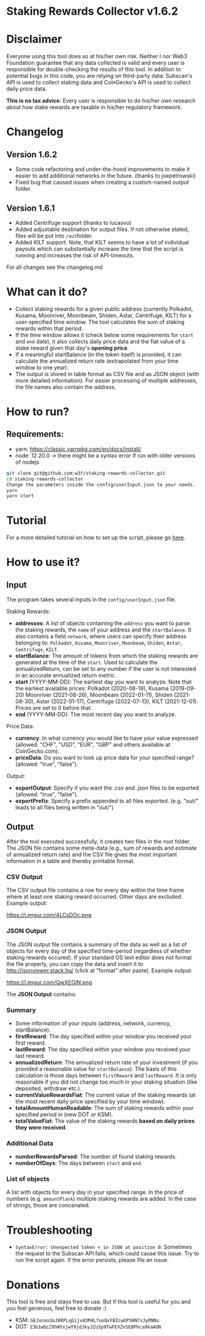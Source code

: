 # Staking Rewards Collector v1.6.2

# Disclaimer
Everyone using this tool does so at his/her own risk. Neither I nor Web3 Foundation guarantee that any data collected is valid and every user is responsible for double-checking the results of this tool. In addition to potential bugs in this code, you are relying on third-party data: Subscan's API is used to collect staking data and CoinGecko's API is used to collect daily price data.

**This is no tax advice**: Every user is responsible to do his/her own research about how stake rewards are taxable in his/her regulatory framework.

# Changelog
## Version 1.6.2
* Some code refactoring and under-the-hood improvements to make it easier to add additional networks in the future. (thanks to joepetrowski)
* Fixed bug that caused issues when creating a custom-named output folder.
## Version 1.6.1
* Added Centrifuge support (thanks to lucasvo)
* Added adjustable destination for output files. If not otherwise stated, files will be put into `/out`folder.
* Added KILT support. Note, that KILT seems to have a lot of individual payouts which can substantially increase the time that the script is running and increases the risk of API-timeouts.

For all changes see the changelog.md

# What can it do?
* Collect staking rewards for a given public address (currently Polkadot, Kusama, Moonriver, Moonbeam, Shiden, Astar, Centrifuge, KILT) for a user-specified time window. The tool calculates the sum of staking rewards within that period.
* If the time window allows it (check below some requirements for `start` and `end` date), it also collects daily price data and the fiat value of a stake reward given that day's **opening price**.
* If a meaningful startBalance (in the token itself) is provided, it can calculate the annualized return rate (extrapolated from your time window to one year).
* The output is stored in table format as CSV file and as JSON object (with more detailed information). For easier processing of multiple addresses, the file names also contain the address.

# How to run?
## Requirements:
* yarn: https://classic.yarnpkg.com/en/docs/install/
* node: 12.20.0 -> there might be a syntax error if run with older versions of nodejs

```bash
git clone git@github.com:w3f/staking-rewards-collector.git
cd staking-rewards-collector
Change the parameters inside the config/userInput.json to your needs.
yarn
yarn start
```
# Tutorial
For a more detailed tutorial on how to set up the script, please go [here](https://hackmd.io/@8F4MrJhQT32fynUEzuSsHA/HJ_A8Jd-O).

# How to use it?
## Input
The program takes several inputs in the `config/userInput.json` file.

Staking Rewards:
* **addresses**: A list of objects containing the `address` you want to parse the staking rewards, the `name` of your address and the `startBalance`. It also contains a field `network`, where users can specify their address belonging to: `Polkadot`, `Kusama`, `Moonriver`, `Moonbeam`, `Shiden`, `Astar`, `Centrifuge`, `KILT`.
* **startBalance**: The amount of tokens from which the staking rewards are generated at the time of the `start`. Used to calculate the annualizedReturn, can be set to any number if the user is not interested in an accurate annualized return metric.
* **start** (YYYY-MM-DD): The earliest day you want to analyze. Note that the earliest available prices: Polkadot (2020-08-19), Kusama (2019-09-20) Moonriver (2021-08-26), Moonbeam (2022-01-11), Shiden (2021-08-30), Astar (2022-01-17), Centrifuge (2022-07-13), KILT (2021-12-01). Prices are set to 0 before that.
* **end** (YYYY-MM-DD): The most recent day you want to analyze.


Price Data:
* **currency**: In what currency you would like to have your value expressed (allowed: "CHF", "USD", "EUR", "GBP" and others available at CoinGecko.com).
* **priceData**: Do you want to look up price data for your specified range? (allowed: "true", "false").

Output:
* **exportOutput**: Specify if you want the .csv and .json files to be exported (allowed: "true", "false").
* **exportPrefix**: Specify a prefix appended to all files exported. (e.g. "out/" leads to all files being written in "out/")

## Output
After the tool executed successfully, it creates two files in the root folder. The JSON file contains some meta-data (e.g., sum of rewards and estimate of annualized return rate) and the CSV file gives the most important information in a table and thereby printable format.

### CSV Output
The CSV output file contains a row for every day within the time frame where at least one staking reward occurred. Other days are excluded. Example output:

https://i.imgur.com/4LCsDOc.png


### JSON Output
The JSON output file contains a summary of the data as well as a list of objects for every day of the specified time-period (regardless of whether staking rewards occured). If your standard OS text editor does not format the file properly, you can copy the data and insert it to http://jsonviewer.stack.hu/ (click at "format" after paste). Example output:

https://i.imgur.com/QwXEGIN.png

The **JSON Output** contains:

### Summary

* Some information of your inputs (address, network, currency, startBalance).
* **firstReward**: The day specified within your window you received your first reward.
* **lastReward**: The day specified within your window you received your last reward.
* **annualizedReturn**: The annualized return rate of your investment (if you provided a reasonable value for `startBalance`). The basis of this calculation is those days between `firstReward` and `lastReward`. It is only reasonable if you did not change too much in your staking situation (like deposited, withdraw etc.).
* **currentValueRewardsFiat**: The current value of the staking rewards (at the most recent daily price specified by your time window).
* **totalAmountHumanReadable**: The sum of staking rewards within your specified period in (new DOT or KSM).
* **totalValueFiat**: The value of the staking rewards **based on daily prices they were received**.

### Additional Data

* **numberRewardsParsed**: The number of found staking rewards.
* **numberOfDays**: The days between `start` and `end`.

### List of objects

A list with objects for every day in your specified range. In the price of numbers (e.g. `amountPlank`) multiple staking rewards are added. In the case of strings, those are concanated.

# Troubleshooting
* `SyntaxError: Unexpected token < in JSON at position 0`: Sometimes the request to the Subscan API fails, which could cause this issue. Try to run the script again. If the error persists, please file an issue.

# Donations
This tool is free and stays free to use. But if this tool is useful for you and you feel generous, feel free to donate :)
* KSM: `GEJonasUoJARPLqGijvA3M4LfuoQxFBZcwUPSNN7s3yRNNu`
* DOT: `13b1wQcZXhWYxjwY9jdJkyJZu5p9TwFEXZnSEBPhca9kaAUN`
